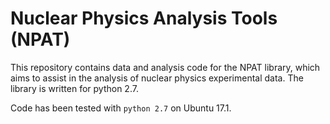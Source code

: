 # Nuclear Physics Analysis Tools (NPAT)

This repository contains data and analysis code for the NPAT library, which aims to assist in the analysis of nuclear physics experimental data.  The library is written for python 2.7.

Code has been tested with `python 2.7` on Ubuntu 17.1.

